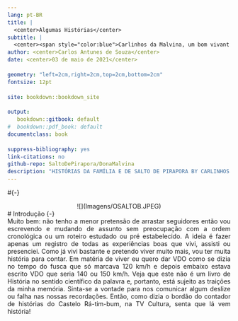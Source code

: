 ```yaml
---
lang: pt-BR
title: |
  <center>Algumas Histórias</center>
subtitle: |
  <center><span style="color:blue">Carlinhos da Malvina, um bom vivant na sua própria definição: Minha Família e Minha Cidade</center>
author: <center>Carlos Antunes de Souza</center>
date: <center>03 de maio de 2021</center>

geometry: "left=2cm,right=2cm,top=2cm,bottom=2cm"
fontsize: 12pt

site: bookdown::bookdown_site

output:
   bookdown::gitbook: default
#  bookdown::pdf_book: default
documentclass: book

suppress-bibliography: yes
link-citations: no
github-repo: SaltoDePirapora/DonaMalvina
description: "HISTÓRIAS DA FAMÍLIA E DE SALTO DE PIRAPORA BY CARLINHOS DA MALVINA, UM BOM VIVANT NA SUA PRÓPRIA DEFINIÇÃO"
---
```

#{-}
<center>![](Imagens/OSALTOB.JPEG)</center>
# Introdução {-}
<div style="text-align: justify">
Muito bem: não tenho a menor pretensão de arrastar seguidores então vou escrevendo e mudando de assunto sem preocupação com a ordem cronológica ou um roteiro estudado ou pré estabelecido. A ideia é fazer apenas um registro de todas as experiências boas que vivi, assisti ou presenciei. Como já vivi bastante e pretendo viver muito mais, vou ter muita história para contar. Em matéria de viver eu quero dar VDO como se dizia no tempo do fusca que só marcava 120 km/h e depois embaixo estava escrito VDO que seria 140 ou 150 km/h.      
Veja que este não é um livro de História no sentido científico da palavra e, portanto, está sujeito as traições da minha memória. Sinta-se a vontade para nos comunicar algum deslize ou falha nas nossas recordações.     
Então, como dizia o bordão do contador de histórias do Castelo Rá-tim-bum, na TV Cultura, senta que lá vem história!       
